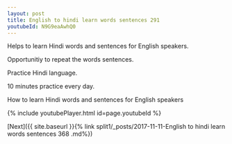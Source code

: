 ```yaml
---
layout: post
title: English to hindi learn words sentences 291 
youtubeId: N9G9eaAwhQ0
---
```

 
 
Helps to learn Hindi words and sentences for English speakers.

Opportunitiy to repeat the words sentences. 

Practice Hindi language. 
 
10 minutes practice every day. 
 
How to learn Hindi words and sentences for English speakers 
 
{% include youtubePlayer.html id=page.youtubeId %}
 
 
[Next]({{ site.baseurl }}{% link  split1/_posts/2017-11-11-English to hindi learn words sentences 368 .md%})
 

